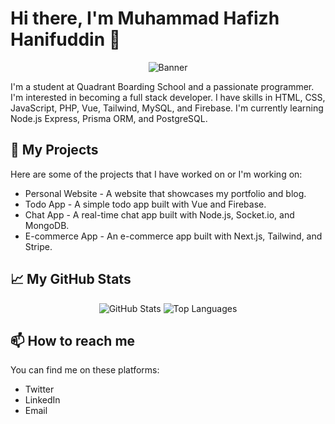 # Hi there, I'm Muhammad Hafizh Hanifuddin 👋

<p align="center">
  <img src="https://github.com/muhammadhafizh/muhammadhafizh/blob/main/banner.png" alt="Banner">
</p>

I'm a student at Quadrant Boarding School and a passionate programmer. I'm interested in becoming a full stack developer. I have skills in HTML, CSS, JavaScript, PHP, Vue, Tailwind, MySQL, and Firebase. I'm currently learning Node.js Express, Prisma ORM, and PostgreSQL.

## 🚀 My Projects

Here are some of the projects that I have worked on or I'm working on:

- Personal Website - A website that showcases my portfolio and blog.
- Todo App - A simple todo app built with Vue and Firebase.
- Chat App - A real-time chat app built with Node.js, Socket.io, and MongoDB.
- E-commerce App - An e-commerce app built with Next.js, Tailwind, and Stripe.

## 📈 My GitHub Stats

<p align="center">
  <img src="https://github-readme-stats.vercel.app/api?username=hapishanipudin&show_icons=true&include_all_commits=true&rank_icon=github&theme=dark" alt="GitHub Stats">
  <img src="https://github-readme-stats.vercel.app/api/top-langs/?username=hapishanipudin&layout=compact&theme=dark" alt="Top Languages">
</p>

## 📫 How to reach me

You can find me on these platforms:

- Twitter
- LinkedIn
- Email
